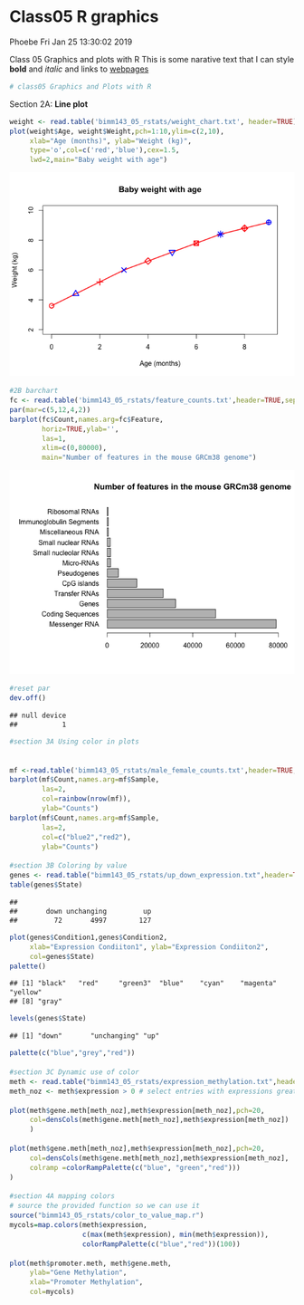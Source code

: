 Class05 R graphics
================
Phoebe
Fri Jan 25 13:30:02 2019

Class 05 Graphics and plots with R This is some narative text that I can style **bold** and *italic* and links to [webpages](https://rmarkdown.rstudio.com/articles_report_from_r_script.html)

``` r
# class05 Graphics and Plots with R
```

Section 2A: **Line plot**

``` r
weight <- read.table('bimm143_05_rstats/weight_chart.txt', header=TRUE)
plot(weight$Age, weight$Weight,pch=1:10,ylim=c(2,10),
     xlab="Age (months)", ylab="Weight (kg)",
     type='o',col=c('red','blue'),cex=1.5,
     lwd=2,main="Baby weight with age")
```

![](class05_files/figure-markdown_github/unnamed-chunk-2-1.png)

``` r
#2B barchart
fc <- read.table('bimm143_05_rstats/feature_counts.txt',header=TRUE,sep='\t')
par(mar=c(5,12,4,2))
barplot(fc$Count,names.arg=fc$Feature,
        horiz=TRUE,ylab='',
        las=1,
        xlim=c(0,80000),
        main="Number of features in the mouse GRCm38 genome")
```

![](class05_files/figure-markdown_github/unnamed-chunk-2-2.png)

``` r
#reset par
dev.off()
```

    ## null device 
    ##           1

``` r
#section 3A Using color in plots


mf <-read.table('bimm143_05_rstats/male_female_counts.txt',header=TRUE,sep='\t') 
barplot(mf$Count,names.arg=mf$Sample,
        las=2,
        col=rainbow(nrow(mf)),
        ylab="Counts")
barplot(mf$Count,names.arg=mf$Sample,
        las=2,
        col=c("blue2","red2"),
        ylab="Counts")

#section 3B Coloring by value
genes <- read.table("bimm143_05_rstats/up_down_expression.txt",header=TRUE,sep="\t")
table(genes$State)
```

    ## 
    ##       down unchanging         up 
    ##         72       4997        127

``` r
plot(genes$Condition1,genes$Condition2,
     xlab="Expression Condiiton1", ylab="Expression Condiiton2",
     col=genes$State)
palette()
```

    ## [1] "black"   "red"     "green3"  "blue"    "cyan"    "magenta" "yellow" 
    ## [8] "gray"

``` r
levels(genes$State)
```

    ## [1] "down"       "unchanging" "up"

``` r
palette(c("blue","grey","red"))

#section 3C Dynamic use of color
meth <- read.table("bimm143_05_rstats/expression_methylation.txt",header=TRUE,sep='\t')
meth_noz <- meth$expression > 0 # select entries with expressions greater than 0

plot(meth$gene.meth[meth_noz],meth$expression[meth_noz],pch=20,
     col=densCols(meth$gene.meth[meth_noz],meth$expression[meth_noz])
     )

plot(meth$gene.meth[meth_noz],meth$expression[meth_noz],pch=20,
     col=densCols(meth$gene.meth[meth_noz],meth$expression[meth_noz],
     colramp =colorRampPalette(c("blue", "green","red")))
)

#section 4A mapping colors
# source the provided function so we can use it
source("bimm143_05_rstats/color_to_value_map.r")
mycols=map.colors(meth$expression, 
                  c(max(meth$expression), min(meth$expression)), 
                  colorRampPalette(c("blue","red"))(100))

plot(meth$promoter.meth, meth$gene.meth, 
     ylab="Gene Methylation", 
     xlab="Promoter Methylation", 
     col=mycols)
```
